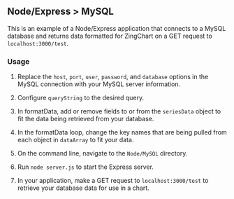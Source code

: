 ## Node/Express > MySQL

This is an example of a Node/Express application that connects to a MySQL database and returns data formatted for ZingChart on a GET request to `localhost:3000/test`.

### Usage
1. Replace the `host`, `port`, `user`, `password`, and `database` options in the MySQL connection with your MySQL server information. 

2. Configure `queryString` to the desired query.

3. In formatData, add or remove fields to or from the `seriesData` object to fit the data being retrieved from your database. 

4. In the formatData loop, change the key names that are being pulled from each object in `dataArray` to fit your data.

5. On the command line, navigate to the `Node/MySQL` directory.

6. Run `node server.js` to start the Express server.

7. In your application, make a GET request to `localhost:3000/test` to retrieve your database data for use in a chart.